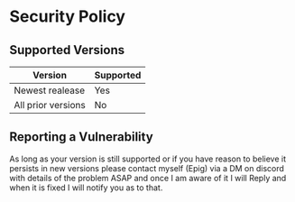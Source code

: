 # Security Policy

## Supported Versions


| Version            | Supported |
| ------------------ | --------- |
| Newest realease    | Yes       |
| All prior versions | No        |

## Reporting a Vulnerability

As long as your version is still supported or if you have reason to believe it persists in new versions please
contact myself (Epig) via a DM on discord with details of the problem ASAP and once I am aware of it I will
Reply and when it is fixed I will notify you as to that.
